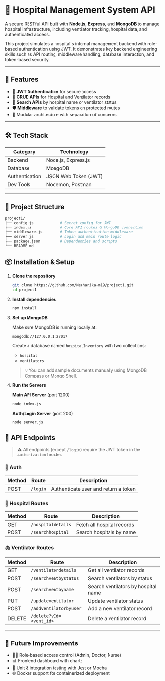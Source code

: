 # 🏥 Hospital Management System API

A secure RESTful API built with **Node.js**, **Express**, and **MongoDB** to manage hospital infrastructure, including ventilator tracking, hospital data, and authenticated access.

This project simulates a hospital's internal management backend with role-based authentication using JWT. It demonstrates key backend engineering skills such as API routing, middleware handling, database interaction, and token-based security.

---

## 🚀 Features

- 🔐 **JWT Authentication** for secure access
- 🏥 **CRUD APIs** for Hospital and Ventilator records
- 🔎 **Search APIs** by hospital name or ventilator status
- 🛡️ **Middleware** to validate tokens on protected routes
- 🧩 Modular architecture with separation of concerns

---

## 🛠️ Tech Stack

| Category        | Technology            |
|----------------|-----------------------|
| Backend         | Node.js, Express.js   |
| Database        | MongoDB               |
| Authentication  | JSON Web Token (JWT)  |
| Dev Tools       | Nodemon, Postman      |

---

## 📁 Project Structure

```bash
project1/
├── config.js            # Secret config for JWT
├── index.js             # Core API routes & MongoDB connection
├── middleware.js        # Token authentication middleware
├── server.js            # Login and main route logic
├── package.json         # Dependencies and scripts
└── README.md

```

## 📦 Installation & Setup

1. **Clone the repository**

    ```bash
    git clone https://github.com/Neeharika-m19/project1.git
    cd project1
    ```

2. **Install dependencies**

    ```bash
    npm install
    ```

3. **Set up MongoDB**

    Make sure MongoDB is running locally at:

    ```bash
    mongodb://127.0.0.1:27017
    ```

    Create a database named `hospitalInventory` with two collections:

    - `hospital`
    - `ventilators`

    > 💡 You can add sample documents manually using MongoDB Compass or Mongo Shell.

4. **Run the Servers**

    **Main API Server** (port 1200)

    ```bash
    node index.js
    ```

    **Auth/Login Server** (port 200)

    ```bash
    node server.js
    ```

## 📡 API Endpoints

> ⚠️ All endpoints (except `/login`) require the JWT token in the `Authorization` header.

### 🔑 Auth

| Method | Route    | Description                          |
|--------|----------|--------------------------------------|
| POST   | `/login` | Authenticate user and return a token |

### 🏥 Hospital Routes

| Method | Route               | Description                   |
|--------|---------------------|-------------------------------|
| GET    | `/hospitaldetails`  | Fetch all hospital records    |
| POST   | `/searchhospital`   | Search hospitals by name      |

### 🫁 Ventilator Routes

| Method | Route                        | Description                         |
|--------|------------------------------|-------------------------------------|
| GET    | `/ventilatordetails`         | Get all ventilator records          |
| POST   | `/searchventbystatus`        | Search ventilators by status        |
| POST   | `/searchventbyname`          | Search ventilators by hospital name |
| PUT    | `/updateventilator`          | Update ventilator status            |
| POST   | `/addventilatorbyuser`       | Add a new ventilator record         |
| DELETE | `/delete?vId=<vent_id>`      | Delete a ventilator record          |

---

## 🧠 Future Improvements

- 🧑‍⚕️ Role-based access control (Admin, Doctor, Nurse)
- 📊 Frontend dashboard with charts
- 🧪 Unit & integration testing with Jest or Mocha
- 🌐 Docker support for containerized deployment

